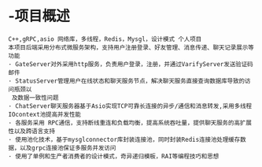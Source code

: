 # -项目概述
    C++,gRPC,asio 网络库，多线程，Redis，Mysgl，设计模式 个人项目
    本项目后端采用分布式微服务架构，支持用户注册登录、好友管理、消息传递、聊天记录展示等功能
    · GateServer对外采用http服务，负责用户登录，注册，并通过VarifyServer发送验证码邮件
    · StatusServer管理用户在线状态和聊天服务节点，解决聊天服务直接查询数据库导致的访问瓶颈以
     及数据一致性问题
    · ChatServer聊天服务器基于Asio实现TCP可靠长连接的异步/通信和消息转发,采用多线程IOcontext池提高并发性能
    · 各服务采用 RPC通信，支持断线重连和负载均衡，提高系统吞吐量，提供聊天服务的高扩展性以及跨语言支持
    · 使用池化技术，基于mysglconnector库封装连接池，同时封装Redis连接池处理缓存数据，以及grpc连接池保证多服务并发访问
    · 使用了单例和生产者消费者的设计模式，奇异递归模板，RAI等编程技巧和思想
